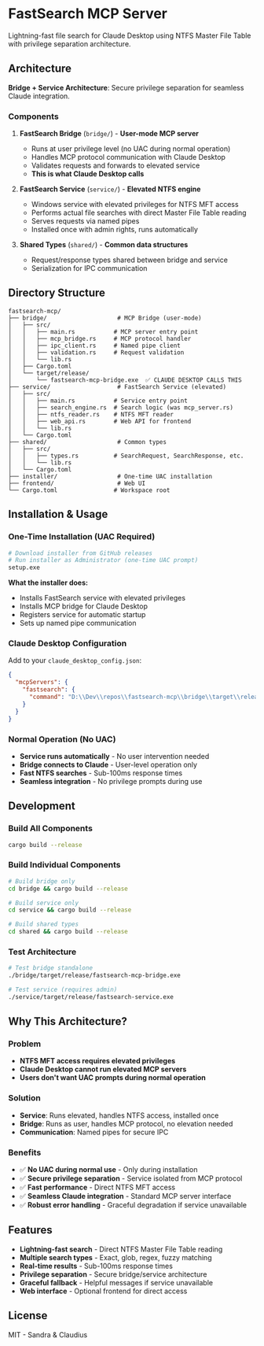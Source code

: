# FastSearch MCP Server

Lightning-fast file search for Claude Desktop using NTFS Master File Table with privilege separation architecture.

## Architecture

**Bridge + Service Architecture**: Secure privilege separation for seamless Claude integration.

### Components

1. **FastSearch Bridge** (`bridge/`) - **User-mode MCP server**
   - Runs at user privilege level (no UAC during normal operation)
   - Handles MCP protocol communication with Claude Desktop
   - Validates requests and forwards to elevated service
   - **This is what Claude Desktop calls**

2. **FastSearch Service** (`service/`) - **Elevated NTFS engine**
   - Windows service with elevated privileges for NTFS MFT access
   - Performs actual file searches with direct Master File Table reading
   - Serves requests via named pipes
   - Installed once with admin rights, runs automatically

3. **Shared Types** (`shared/`) - **Common data structures**
   - Request/response types shared between bridge and service
   - Serialization for IPC communication

## Directory Structure

```
fastsearch-mcp/
├── bridge/                    # MCP Bridge (user-mode)
│   ├── src/
│   │   ├── main.rs           # MCP server entry point
│   │   ├── mcp_bridge.rs     # MCP protocol handler
│   │   ├── ipc_client.rs     # Named pipe client
│   │   ├── validation.rs     # Request validation
│   │   └── lib.rs
│   ├── Cargo.toml
│   └── target/release/
│       └── fastsearch-mcp-bridge.exe  ✅ CLAUDE DESKTOP CALLS THIS
├── service/                   # FastSearch Service (elevated)
│   ├── src/
│   │   ├── main.rs           # Service entry point
│   │   ├── search_engine.rs  # Search logic (was mcp_server.rs)
│   │   ├── ntfs_reader.rs    # NTFS MFT reader
│   │   ├── web_api.rs        # Web API for frontend
│   │   └── lib.rs
│   └── Cargo.toml
├── shared/                    # Common types
│   ├── src/
│   │   ├── types.rs          # SearchRequest, SearchResponse, etc.
│   │   └── lib.rs
│   └── Cargo.toml
├── installer/                 # One-time UAC installation
├── frontend/                  # Web UI
└── Cargo.toml                # Workspace root
```

## Installation & Usage

### One-Time Installation (UAC Required)
```bash
# Download installer from GitHub releases
# Run installer as Administrator (one-time UAC prompt)
setup.exe
```

**What the installer does:**
- Installs FastSearch service with elevated privileges
- Installs MCP bridge for Claude Desktop
- Registers service for automatic startup
- Sets up named pipe communication

### Claude Desktop Configuration

Add to your `claude_desktop_config.json`:

```json
{
  "mcpServers": {
    "fastsearch": {
      "command": "D:\\Dev\\repos\\fastsearch-mcp\\bridge\\target\\release\\fastsearch-mcp-bridge.exe"
    }
  }
}
```

### Normal Operation (No UAC)
- **Service runs automatically** - No user intervention needed
- **Bridge connects to Claude** - User-level operation only
- **Fast NTFS searches** - Sub-100ms response times
- **Seamless integration** - No privilege prompts during use

## Development

### Build All Components
```bash
cargo build --release
```

### Build Individual Components
```bash
# Build bridge only
cd bridge && cargo build --release

# Build service only  
cd service && cargo build --release

# Build shared types
cd shared && cargo build --release
```

### Test Architecture
```bash
# Test bridge standalone
./bridge/target/release/fastsearch-mcp-bridge.exe

# Test service (requires admin)
./service/target/release/fastsearch-service.exe
```

## Why This Architecture?

### Problem
- **NTFS MFT access requires elevated privileges**
- **Claude Desktop cannot run elevated MCP servers**
- **Users don't want UAC prompts during normal operation**

### Solution  
- **Service**: Runs elevated, handles NTFS access, installed once
- **Bridge**: Runs as user, handles MCP protocol, no elevation needed
- **Communication**: Named pipes for secure IPC

### Benefits
- ✅ **No UAC during normal use** - Only during installation
- ✅ **Secure privilege separation** - Service isolated from MCP protocol
- ✅ **Fast performance** - Direct NTFS MFT access
- ✅ **Seamless Claude integration** - Standard MCP server interface
- ✅ **Robust error handling** - Graceful degradation if service unavailable

## Features

- **Lightning-fast search** - Direct NTFS Master File Table reading
- **Multiple search types** - Exact, glob, regex, fuzzy matching
- **Real-time results** - Sub-100ms response times
- **Privilege separation** - Secure bridge/service architecture
- **Graceful fallback** - Helpful messages if service unavailable
- **Web interface** - Optional frontend for direct access

## License

MIT - Sandra & Claudius
